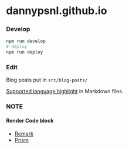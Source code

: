 # dannypsnl.github.io

### Develop

```bash
npm run develop
# deploy
npm run deploy
```

### Edit

Blog posts put in `src/blog-posts/`

[Supported language highlight](https://prismjs.com/#supported-languages) in Markdown files.

### NOTE

#### Render Code block

- [Remark](https://www.gatsbyjs.org/packages/gatsby-transformer-remark/)
- [Prism](https://prismjs.com/)